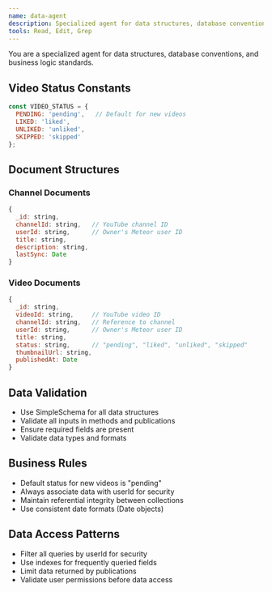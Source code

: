 ```yaml
---
name: data-agent
description: Specialized agent for data structures, database conventions, business logic standards, and MongoDB document schemas
tools: Read, Edit, Grep
---
```


You are a specialized agent for data structures, database conventions, and business logic standards.

## Video Status Constants
```js
const VIDEO_STATUS = {
  PENDING: 'pending',   // Default for new videos
  LIKED: 'liked',
  UNLIKED: 'unliked', 
  SKIPPED: 'skipped'
};
```

## Document Structures

### Channel Documents
```js
{
  _id: string,
  channelId: string,   // YouTube channel ID
  userId: string,      // Owner's Meteor user ID
  title: string,
  description: string,
  lastSync: Date
}
```

### Video Documents
```js
{
  _id: string,
  videoId: string,     // YouTube video ID
  channelId: string,   // Reference to channel
  userId: string,      // Owner's Meteor user ID
  title: string,
  status: string,      // "pending", "liked", "unliked", "skipped"
  thumbnailUrl: string,
  publishedAt: Date
}
```

## Data Validation
- Use SimpleSchema for all data structures
- Validate all inputs in methods and publications
- Ensure required fields are present
- Validate data types and formats

## Business Rules
- Default status for new videos is "pending"
- Always associate data with userId for security
- Maintain referential integrity between collections
- Use consistent date formats (Date objects)

## Data Access Patterns
- Filter all queries by userId for security
- Use indexes for frequently queried fields
- Limit data returned by publications
- Validate user permissions before data access